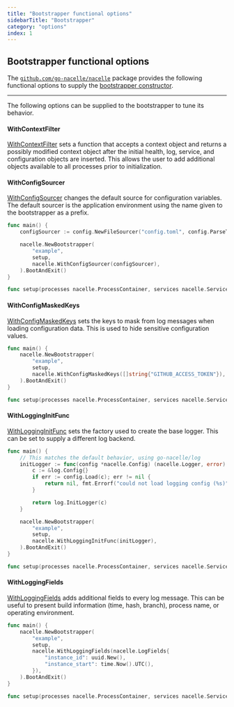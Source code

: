 ```yaml
---
title: "Bootstrapper functional options"
sidebarTitle: "Bootstrapper"
category: "options"
index: 1
---
```


## Bootstrapper functional options

The [`github.com/go-nacelle/nacelle`](https://github.com/go-nacelle/nacelle) package provides the following functional options to supply the [bootstrapper constructor](https://pkg.go.dev/github.com/go-nacelle/nacelle#NewBootstrapper).

---

The following options can be supplied to the bootstrapper to tune its behavior.

#### WithContextFilter

[WithContextFilter](https://pkg.go.dev/github.com/go-nacelle/nacelle#WithContextFilter) sets a function that accepts a context object and returns a possibly modified context object after the initial health, log, service, and configuration objects are inserted. This allows the user to add additional objects available to all processes prior to initialization.

#### WithConfigSourcer

[WithConfigSourcer](https://pkg.go.dev/github.com/go-nacelle/nacelle#WithConfigSourcer) changes the default source for configuration variables. The default sourcer is the application environment using the name given to the bootstrapper as a prefix.

```go
func main() {
	configSourcer := config.NewFileSourcer("config.toml", config.ParseTOML)

	nacelle.NewBootstrapper(
		"example",
		setup,
		nacelle.WithConfigSourcer(configSourcer),
	).BootAndExit()
}

func setup(processes nacelle.ProcessContainer, services nacelle.ServiceContainer) error { /* ... */ }
```

#### WithConfigMaskedKeys

[WithConfigMaskedKeys](https://pkg.go.dev/github.com/go-nacelle/nacelle#WithConfigMaskedKeys) sets the keys to mask from log messages when loading configuration data. This is used to hide sensitive configuration values.

```go
func main() {
	nacelle.NewBootstrapper(
		"example",
		setup,
		nacelle.WithConfigMaskedKeys([]string{"GITHUB_ACCESS_TOKEN"}),
	).BootAndExit()
}

func setup(processes nacelle.ProcessContainer, services nacelle.ServiceContainer) error { /* ... */ }
```

#### WithLoggingInitFunc

[WithLoggingInitFunc](https://pkg.go.dev/github.com/go-nacelle/nacelle#WithLoggingInitFunc) sets the factory used to create the base logger. This can be set to supply a different log backend.

```go
func main() {
	// This matches the default behavior, using go-nacelle/log
	initLogger := func(config *nacelle.Config) (nacelle.Logger, error) {
		c := &log.Config{}
		if err := config.Load(c); err != nil {
			return nil, fmt.Errorf("could not load logging config (%s)", err.Error())
		}

		return log.InitLogger(c)
	}

	nacelle.NewBootstrapper(
		"example",
		setup,
		nacelle.WithLoggingInitFunc(initLogger),
	).BootAndExit()
}

func setup(processes nacelle.ProcessContainer, services nacelle.ServiceContainer) error { /* ... */ }
```

#### WithLoggingFields

[WithLoggingFields](https://pkg.go.dev/github.com/go-nacelle/nacelle#WithLoggingFields) adds additional fields to every log message. This can be useful to present build information (time, hash, branch), process name, or operating environment.

```go
func main() {
	nacelle.NewBootstrapper(
		"example",
		setup,
		nacelle.WithLoggingFields(nacelle.LogFields{
			"instance_id": uuid.New(),
			"instance_start": time.Now().UTC(),
		}),
	).BootAndExit()
}

func setup(processes nacelle.ProcessContainer, services nacelle.ServiceContainer) error { /* ... */ }
```
